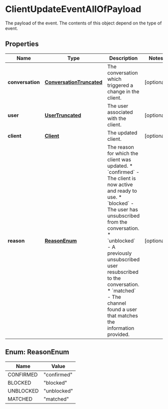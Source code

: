 

# ClientUpdateEventAllOfPayload

The payload of the event. The contents of this object depend on the type of event.

## Properties

| Name | Type | Description | Notes |
|------------ | ------------- | ------------- | -------------|
|**conversation** | [**ConversationTruncated**](ConversationTruncated.md) | The conversation which triggered a change in the client. |  [optional] |
|**user** | [**UserTruncated**](UserTruncated.md) | The user associated with the client. |  [optional] |
|**client** | [**Client**](Client.md) | The updated client. |  [optional] |
|**reason** | [**ReasonEnum**](#ReasonEnum) | The reason for which the client was updated. * &#x60;confirmed&#x60; - The client is now active and ready to use. * &#x60;blocked&#x60; - The user has unsubscribed from the conversation. * &#x60;unblocked&#x60; - A previously unsubscribed user resubscribed to the conversation. * &#x60;matched&#x60; - The channel found a user that matches the information provided.  |  [optional] |



## Enum: ReasonEnum

| Name | Value |
|---- | -----|
| CONFIRMED | &quot;confirmed&quot; |
| BLOCKED | &quot;blocked&quot; |
| UNBLOCKED | &quot;unblocked&quot; |
| MATCHED | &quot;matched&quot; |



